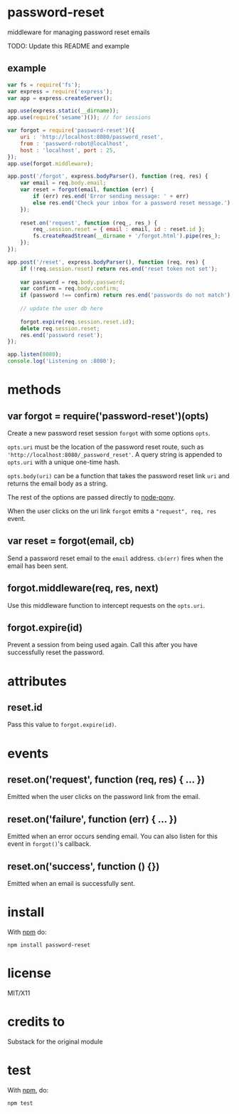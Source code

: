 password-reset
==============

middleware for managing password reset emails

TODO: Update this README and example

example
-------

``` js
var fs = require('fs');
var express = require('express');
var app = express.createServer();

app.use(express.static(__dirname));
app.use(require('sesame')()); // for sessions

var forgot = require('password-reset')({
    uri : 'http://localhost:8080/password_reset',
    from : 'password-robot@localhost',
    host : 'localhost', port : 25,
});
app.use(forgot.middleware);

app.post('/forgot', express.bodyParser(), function (req, res) {
    var email = req.body.email;
    var reset = forgot(email, function (err) {
        if (err) res.end('Error sending message: ' + err)
        else res.end('Check your inbox for a password reset message.')
    });
    
    reset.on('request', function (req_, res_) {
        req_.session.reset = { email : email, id : reset.id };
        fs.createReadStream(__dirname + '/forgot.html').pipe(res_);
    });
});

app.post('/reset', express.bodyParser(), function (req, res) {
    if (!req.session.reset) return res.end('reset token not set');
    
    var password = req.body.password;
    var confirm = req.body.confirm;
    if (password !== confirm) return res.end('passwords do not match');
    
    // update the user db here
    
    forgot.expire(req.session.reset.id);
    delete req.session.reset;
    res.end('password reset');
});

app.listen(8080);
console.log('Listening on :8080');
```

methods
=======

var forgot = require('password-reset')(opts)
--------------------------------------------

Create a new password reset session `forgot` with some options `opts`.

`opts.uri` must be the location of the password reset route, such as
`'http://localhost:8080/_password_reset'`. A query string is appended to
`opts.uri` with a unique one-time hash.

`opts.body(uri)` can be a function that takes the password reset link `uri` and
returns the email body as a string.

The rest of the options are passed directly to
[node-pony](https://github.com/substack/node-pony).

When the user clicks on the uri link `forgot` emits a `"request", req, res`
event.

var reset = forgot(email, cb)
-----------------------------

Send a password reset email to the `email` address.
`cb(err)` fires when the email has been sent.

forgot.middleware(req, res, next)
---------------------------------

Use this middleware function to intercept requests on the `opts.uri`.

forgot.expire(id)
-----------------

Prevent a session from being used again. Call this after you have successfully
reset the password.

attributes
==========

reset.id
--------

Pass this value to `forgot.expire(id)`.

events
======

reset.on('request', function (req, res) { ... })
------------------------------------------------

Emitted when the user clicks on the password link from the email.

reset.on('failure', function (err) { ... })
-------------------------------------------

Emitted when an error occurs sending email. You can also listen for this event
in `forgot()`'s callback.

reset.on('success', function () {})
-----------------------------------

Emitted when an email is successfully sent.

install
=======

With [npm](http://npmjs.org) do:

```
npm install password-reset
```

license
=======

MIT/X11

credits to
==========
Substack for the original module

test
====

With [npm](http://npmjs.org), do:

    npm test

